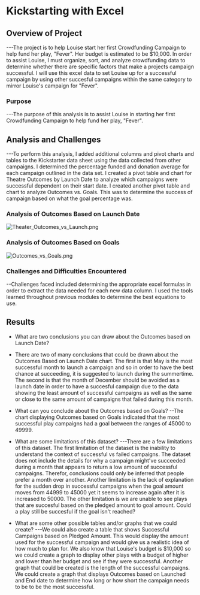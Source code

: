 # Kickstarting with Excel

## Overview of Project
---The project is to help Louise start her first Crowdfunding Campaign to help fund her play, "Fever". Her budget is estimated to be $10,000. In order to assist Louise, I must organize, sort, and analyze crowdfunding data to determine whether there are specific factors that make a projects campaign successful. I will use this excel data to set Louise up for a successful campaign by using other succesful campaigns within the same category to mirror Louise's campaign for "Fever".
    
### Purpose
---The purpose of this analysis is to assist Louise in starting her first Crowdfunding Campaign to help fund her play, "Fever".
    
## Analysis and Challenges
---To perform this analysis, I added additional columns and pivot charts and tables to the Kickstarter data sheet using the data collected from other campaigns. I determined the percentage funded and donation average for each campaign outlined in the data set. I created a pivot table and chart for Theatre Outcomes by Launch Date to analyze which campaigns were successful dependent on their start date. I created another pivot table and chart to analyze Outcomes vs. Goals. This was to determine the success of campaign based on what the goal percentage was.
    
### Analysis of Outcomes Based on Launch Date
![Theater_Outcomes_vs_Launch.png](Resources/Theater_Outcomes_vs_Launch.png)

### Analysis of Outcomes Based on Goals
![Outcomes_vs_Goals.png](Resources/Outcomes_vs_Goals.png)

### Challenges and Difficulties Encountered
--Challenges faced included determining the appropriate excel formulas in order to extract the data needed for each new data column. I used the tools learned throughout previous modules to determine the best equations to use.
    
## Results

- What are two conclusions you can draw about the Outcomes based on Launch Date?
- There are two of many conclusions that could be drawn about the Outcomes Based on Launch Date chart. The first is that May is the most successful month to launch a campaign and so in order to have the best chance at succeeding, it is suggested to launch during the summertime. The second is that the month of December should be avoided as a launch date in order to have a succesful campaign due to the data showing the least amount of successful campaigns as well as the same or close to the same amount of campaigns that failed during this month. 
- What can you conclude about the Outcomes based on Goals?
--The chart displaying Outcomes based on Goals indicated that the most successful play campaigns had a goal between the ranges of 45000 to 49999.
    
- What are some limitations of this dataset?
---There are a few limitations of this dataset. The first limitation of the dataset is the inability to understand the context of successful vs failed campaigns. The dataset does not include the details for why a campaign might've succeeded during a month that appears to return a low amount of successful campaigns. Therefor, conclusions could only be inferred that people prefer a month over another. Another limitation is the lack of explanation for the sudden drop in successful campaigns when the goal amount moves from 44999 to 45000 yet it seems to increase again after it is increased to 50000. The other limitation is we are unable to see plays that are succesful based on the pledged amount to goal amount. Could a play still be succesful if the goal isn't reached?
    
- What are some other possible tables and/or graphs that we could create?
---We could also create a table that shows Successful Campaigns based on Pledged Amount. This would display the amount used for the successful campaign and would give us a realistic idea of how much to plan for. We also know that Louise's budget is $10,000 so we could create a graph to display other plays with a budget of higher and lower than her budget and see if they were successful. Another graph that could be created is the length of the successful campaigns. We could create a graph that displays Outcomes based on Launched and End date to determine how long or how short the campaign needs to be to be the most successful.
